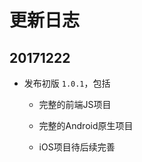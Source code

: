 # 更新日志

## 20171222

- 发布初版 `1.0.1`，包括

    - 完整的前端JS项目
    
    - 完整的Android原生项目
    
    - iOS项目待后续完善

    

